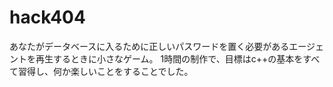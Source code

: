 # hack404

あなたがデータベースに入るために正しいパスワードを置く必要があるエージェントを再生するときに小さなゲーム。
1時間の制作で、目標はc++の基本をすべて習得し、何か楽しいことをすることでした。



